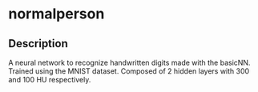 # normalperson

## Description

A neural network to recognize handwritten digits made with the basicNN. Trained using the MNIST dataset. Composed of 2 hidden layers with 300 and 100 HU respectively.
